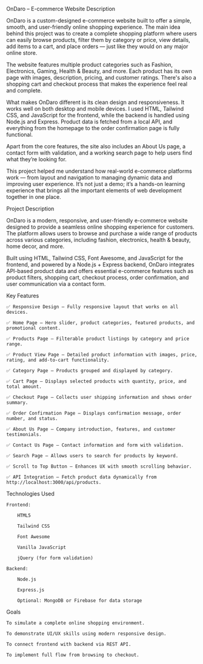 OnDaro – E-commerce Website Description

OnDaro is a custom-designed e-commerce website built to offer a simple, smooth, and user-friendly online shopping experience. The main idea behind this project was to create a complete shopping platform where users can easily browse products, filter them by category or price, view details, add items to a cart, and place orders — just like they would on any major online store.

The website features multiple product categories such as Fashion, Electronics, Gaming, Health & Beauty, and more. Each product has its own page with images, description, pricing, and customer ratings. There's also a shopping cart and checkout process that makes the experience feel real and complete.

What makes OnDaro different is its clean design and responsiveness. It works well on both desktop and mobile devices. I used HTML, Tailwind CSS, and JavaScript for the frontend, while the backend is handled using Node.js and Express. Product data is fetched from a local API, and everything from the homepage to the order confirmation page is fully functional.

Apart from the core features, the site also includes an About Us page, a contact form with validation, and a working search page to help users find what they’re looking for.

This project helped me understand how real-world e-commerce platforms work — from layout and navigation to managing dynamic data and improving user experience. It’s not just a demo; it’s a hands-on learning experience that brings all the important elements of web development together in one place.


 Project Description

OnDaro is a modern, responsive, and user-friendly e-commerce website designed to provide a seamless online shopping experience for customers. The platform allows users to browse and purchase a wide range of products across various categories, including fashion, electronics, health & beauty, home decor, and more.

Built using HTML, Tailwind CSS, Font Awesome, and JavaScript for the frontend, and powered by a Node.js + Express backend, OnDaro integrates API-based product data and offers essential e-commerce features such as product filters, shopping cart, checkout process, order confirmation, and user communication via a contact form.


Key Features

    ✅ Responsive Design – Fully responsive layout that works on all devices.

    ✅ Home Page – Hero slider, product categories, featured products, and promotional content.

    ✅ Products Page – Filterable product listings by category and price range.

    ✅ Product View Page – Detailed product information with images, price, rating, and add-to-cart functionality.

    ✅ Category Page – Products grouped and displayed by category.

    ✅ Cart Page – Displays selected products with quantity, price, and total amount.

    ✅ Checkout Page – Collects user shipping information and shows order summary.

    ✅ Order Confirmation Page – Displays confirmation message, order number, and status.

    ✅ About Us Page – Company introduction, features, and customer testimonials.

    ✅ Contact Us Page – Contact information and form with validation.

    ✅ Search Page – Allows users to search for products by keyword.

    ✅ Scroll to Top Button – Enhances UX with smooth scrolling behavior.

    ✅ API Integration – Fetch product data dynamically from http://localhost:3000/api/products.

 Technologies Used

    Frontend:

        HTML5

        Tailwind CSS

        Font Awesome

        Vanilla JavaScript

        jQuery (for form validation)

    Backend:

        Node.js

        Express.js

        Optional: MongoDB or Firebase for data storage

Goals

    To simulate a complete online shopping environment.

    To demonstrate UI/UX skills using modern responsive design.

    To connect frontend with backend via REST API.

    To implement full flow from browsing to checkout.
